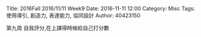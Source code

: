 Title: 2016Fall 2016/11/11 Week9
Date: 2016-11-11 12:00
Category: Misc
Tags: 使用導引, 創造力, 表達能力, 協同設計
Author: 40423150

第九周
自我評分,在上課得時候給自己打分數
